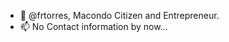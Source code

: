 - 👋 @frtorres, Macondo Citizen and Entrepreneur.
- 📫 No Contact information by now...

<!---
frtorres/frtorres is a ✨ special ✨ repository because its `README.md` (this file) appears on your GitHub profile.
You can click the Preview link to take a look at your changes.
--->
